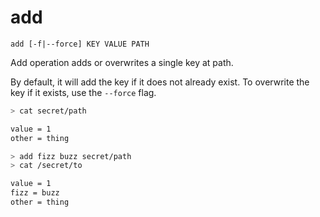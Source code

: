# add

```text
add [-f|--force] KEY VALUE PATH
```

Add operation adds or overwrites a single key at path.

By default, it will add the key if it does not already exist. To overwrite the key if it exists, use the `--force` flag.

```bash
> cat secret/path

value = 1
other = thing

> add fizz buzz secret/path
> cat /secret/to

value = 1
fizz = buzz
other = thing
```
